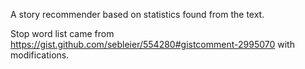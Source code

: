 A story recommender based on statistics found from the text.

Stop word list came from https://gist.github.com/sebleier/554280#gistcomment-2995070 with modifications.